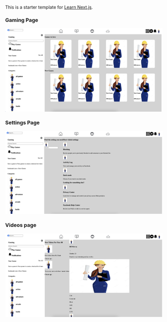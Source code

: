 This is a starter template for [Learn Next.js](https://nextjs.org/learn).

### Gaming Page
![Gaming](public/gamingpage.png)

### Settings Page
![Settings](public/settingspage.png)

### Videos page
![Videos](public/videosPage.png)